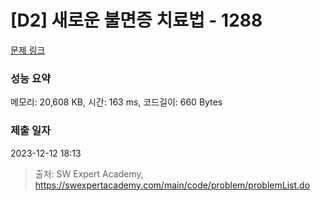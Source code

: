# [D2] 새로운 불면증 치료법 - 1288 

[문제 링크](https://swexpertacademy.com/main/code/problem/problemDetail.do?contestProbId=AV18_yw6I9MCFAZN) 

### 성능 요약

메모리: 20,608 KB, 시간: 163 ms, 코드길이: 660 Bytes

### 제출 일자

2023-12-12 18:13



> 출처: SW Expert Academy, https://swexpertacademy.com/main/code/problem/problemList.do